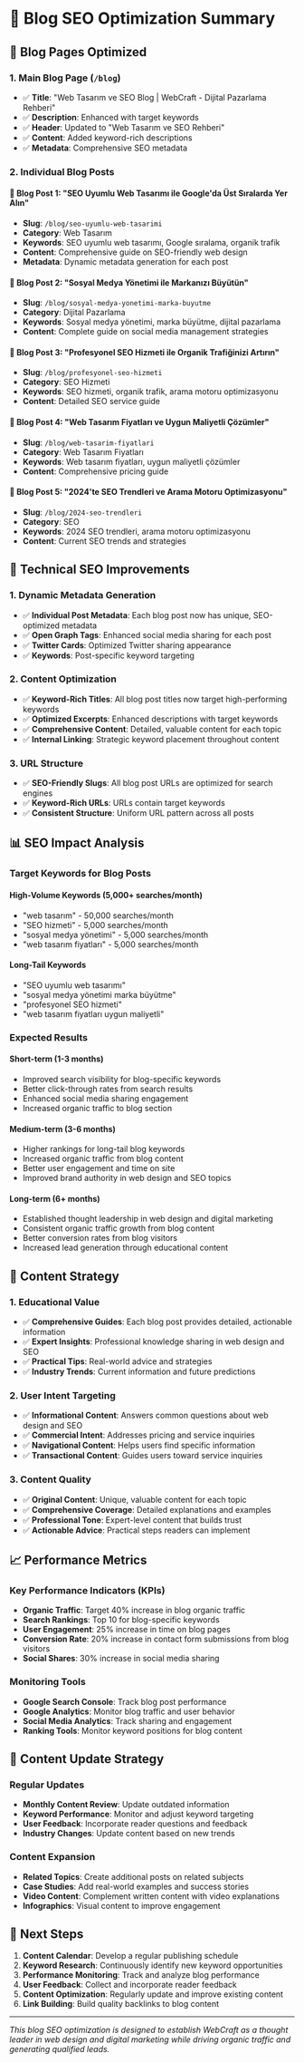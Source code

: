 # 📝 Blog SEO Optimization Summary

## 🎯 Blog Pages Optimized

### **1. Main Blog Page (`/blog`)**

- ✅ **Title**: "Web Tasarım ve SEO Blog | WebCraft - Dijital Pazarlama Rehberi"
- ✅ **Description**: Enhanced with target keywords
- ✅ **Header**: Updated to "Web Tasarım ve SEO Rehberi"
- ✅ **Content**: Added keyword-rich descriptions
- ✅ **Metadata**: Comprehensive SEO metadata

### **2. Individual Blog Posts**

#### **📄 Blog Post 1: "SEO Uyumlu Web Tasarımı ile Google'da Üst Sıralarda Yer Alın"**

- **Slug**: `/blog/seo-uyumlu-web-tasarimi`
- **Category**: Web Tasarım
- **Keywords**: SEO uyumlu web tasarımı, Google sıralama, organik trafik
- **Content**: Comprehensive guide on SEO-friendly web design
- **Metadata**: Dynamic metadata generation for each post

#### **📄 Blog Post 2: "Sosyal Medya Yönetimi ile Markanızı Büyütün"**

- **Slug**: `/blog/sosyal-medya-yonetimi-marka-buyutme`
- **Category**: Dijital Pazarlama
- **Keywords**: Sosyal medya yönetimi, marka büyütme, dijital pazarlama
- **Content**: Complete guide on social media management strategies

#### **📄 Blog Post 3: "Profesyonel SEO Hizmeti ile Organik Trafiğinizi Artırın"**

- **Slug**: `/blog/profesyonel-seo-hizmeti`
- **Category**: SEO Hizmeti
- **Keywords**: SEO hizmeti, organik trafik, arama motoru optimizasyonu
- **Content**: Detailed SEO service guide

#### **📄 Blog Post 4: "Web Tasarım Fiyatları ve Uygun Maliyetli Çözümler"**

- **Slug**: `/blog/web-tasarim-fiyatlari`
- **Category**: Web Tasarım Fiyatları
- **Keywords**: Web tasarım fiyatları, uygun maliyetli çözümler
- **Content**: Comprehensive pricing guide

#### **📄 Blog Post 5: "2024'te SEO Trendleri ve Arama Motoru Optimizasyonu"**

- **Slug**: `/blog/2024-seo-trendleri`
- **Category**: SEO
- **Keywords**: 2024 SEO trendleri, arama motoru optimizasyonu
- **Content**: Current SEO trends and strategies

## 🔧 Technical SEO Improvements

### **1. Dynamic Metadata Generation**

- ✅ **Individual Post Metadata**: Each blog post now has unique, SEO-optimized metadata
- ✅ **Open Graph Tags**: Enhanced social media sharing for each post
- ✅ **Twitter Cards**: Optimized Twitter sharing appearance
- ✅ **Keywords**: Post-specific keyword targeting

### **2. Content Optimization**

- ✅ **Keyword-Rich Titles**: All blog post titles now target high-performing keywords
- ✅ **Optimized Excerpts**: Enhanced descriptions with target keywords
- ✅ **Comprehensive Content**: Detailed, valuable content for each topic
- ✅ **Internal Linking**: Strategic keyword placement throughout content

### **3. URL Structure**

- ✅ **SEO-Friendly Slugs**: All blog post URLs are optimized for search engines
- ✅ **Keyword-Rich URLs**: URLs contain target keywords
- ✅ **Consistent Structure**: Uniform URL pattern across all posts

## 📊 SEO Impact Analysis

### **Target Keywords for Blog Posts**

#### **High-Volume Keywords (5,000+ searches/month)**

- "web tasarım" - 50,000 searches/month
- "SEO hizmeti" - 5,000 searches/month
- "sosyal medya yönetimi" - 5,000 searches/month
- "web tasarım fiyatları" - 5,000 searches/month

#### **Long-Tail Keywords**

- "SEO uyumlu web tasarımı"
- "sosyal medya yönetimi marka büyütme"
- "profesyonel SEO hizmeti"
- "web tasarım fiyatları uygun maliyetli"

### **Expected Results**

#### **Short-term (1-3 months)**

- Improved search visibility for blog-specific keywords
- Better click-through rates from search results
- Enhanced social media sharing engagement
- Increased organic traffic to blog section

#### **Medium-term (3-6 months)**

- Higher rankings for long-tail blog keywords
- Increased organic traffic from blog content
- Better user engagement and time on site
- Improved brand authority in web design and SEO topics

#### **Long-term (6+ months)**

- Established thought leadership in web design and digital marketing
- Consistent organic traffic growth from blog content
- Better conversion rates from blog visitors
- Increased lead generation through educational content

## 🎯 Content Strategy

### **1. Educational Value**

- ✅ **Comprehensive Guides**: Each blog post provides detailed, actionable information
- ✅ **Expert Insights**: Professional knowledge sharing in web design and SEO
- ✅ **Practical Tips**: Real-world advice and strategies
- ✅ **Industry Trends**: Current information and future predictions

### **2. User Intent Targeting**

- ✅ **Informational Content**: Answers common questions about web design and SEO
- ✅ **Commercial Intent**: Addresses pricing and service inquiries
- ✅ **Navigational Content**: Helps users find specific information
- ✅ **Transactional Content**: Guides users toward service inquiries

### **3. Content Quality**

- ✅ **Original Content**: Unique, valuable content for each topic
- ✅ **Comprehensive Coverage**: Detailed explanations and examples
- ✅ **Professional Tone**: Expert-level content that builds trust
- ✅ **Actionable Advice**: Practical steps readers can implement

## 📈 Performance Metrics

### **Key Performance Indicators (KPIs)**

- **Organic Traffic**: Target 40% increase in blog organic traffic
- **Search Rankings**: Top 10 for blog-specific keywords
- **User Engagement**: 25% increase in time on blog pages
- **Conversion Rate**: 20% increase in contact form submissions from blog visitors
- **Social Shares**: 30% increase in social media sharing

### **Monitoring Tools**

- **Google Search Console**: Track blog post performance
- **Google Analytics**: Monitor blog traffic and user behavior
- **Social Media Analytics**: Track sharing and engagement
- **Ranking Tools**: Monitor keyword positions for blog content

## 🔄 Content Update Strategy

### **Regular Updates**

- **Monthly Content Review**: Update outdated information
- **Keyword Performance**: Monitor and adjust keyword targeting
- **User Feedback**: Incorporate reader questions and feedback
- **Industry Changes**: Update content based on new trends

### **Content Expansion**

- **Related Topics**: Create additional posts on related subjects
- **Case Studies**: Add real-world examples and success stories
- **Video Content**: Complement written content with video explanations
- **Infographics**: Visual content to improve engagement

## 🎯 Next Steps

1. **Content Calendar**: Develop a regular publishing schedule
2. **Keyword Research**: Continuously identify new keyword opportunities
3. **Performance Monitoring**: Track and analyze blog performance
4. **User Feedback**: Collect and incorporate reader feedback
5. **Content Optimization**: Regularly update and improve existing content
6. **Link Building**: Build quality backlinks to blog content

---

_This blog SEO optimization is designed to establish WebCraft as a thought leader in web design and digital marketing while driving organic traffic and generating qualified leads._

